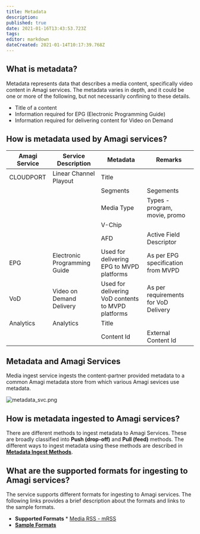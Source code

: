```yaml
---
title: Metadata
description: 
published: true
date: 2021-01-16T13:43:53.723Z
tags: 
editor: markdown
dateCreated: 2021-01-14T10:17:39.768Z
---
```


## What is metadata?

Metadata represents data that describes a media content, specifically video content in Amagi services. The metadata varies in depth, and it could be one or more of the following, but not necessarily confining to these details.

* Title of a content
* Information required for EPG (Electronic Programming Guide)
* Information required for delivering content for Video on Demand

## How is metadata used by Amagi services?

| Amagi Service | Service Description | Metadata | Remarks |
|----------------|----------------|----------------|----------------|
| CLOUDPORT | Linear Channel Playout | Title |  |
|   |   | Segments | Segements |
|   |   | Media Type | Types - program, movie, promo |
|   |   | V-Chip |  |
|   |   | AFD | Active Field Descriptor |
| EPG | Electronic Programming Guide | Used for delivering EPG to MVPD platforms | As per EPG specification from MVPD  |
| VoD | Video on Demand Delivery | Used for delivering VoD contents to MVPD platforms | As per requirements for VoD Delivery  |
| Analytics | Analytics | Title |  |
|   |   | Content Id | External Content Id |

## Metadata and Amagi Services

Media ingest service ingests the content-partner provided metadata to a common Amagi metadata store from which various Amagi sevices use metadata.

![metadata_svc.png](/metadata_svc.png)

## How is metadata ingested to Amagi services?

There are different methods to ingest metadata to Amagi Services. These are broadly classified into **Push (drop-off)** and **Pull (feed)** methods. The different ways to ingest metadata using these methods are described in [**Metadata Ingest Methods**](/ingest).

## What are the supported formats for ingesting to Amagi services?

The service supports different formats for ingesting to Amagi services. The following links provides a brief description about the formats and links to the sample formats.
  
  * **Supported Formats**
  			* [Media RSS - mRSS](../metadata/formats/mRSS)
  * [**Sample Formats**](sampleformats)
